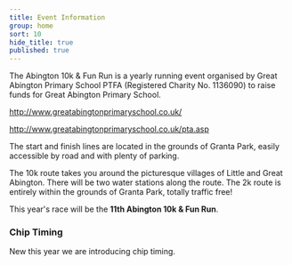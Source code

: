 ```yaml
---
title: Event Information
group: home
sort: 10
hide_title: true
published: true
---
```


<div class="col-2-3" markdown="1">

The Abington 10k & Fun Run is a yearly running event organised by Great Abington Primary School PTFA (Registered Charity No. 1136090) to raise funds for Great Abington Primary School.

 <http://www.greatabingtonprimaryschool.co.uk/>

<http://www.greatabingtonprimaryschool.co.uk/pta.asp>

The start and finish lines are located in the grounds of Granta Park, easily accessible by road and with plenty of parking.

The 10k route takes you around the picturesque villages of Little and Great Abington. There will be two water stations along the route. The 2k route is entirely within the grounds of Granta Park, totally traffic free!

This year's race will be the **11th Abington 10k & Fun Run**.

</div>

<div class="col-1-3" markdown="1">

### Chip Timing

New this year we are introducing chip timing.

</div>
